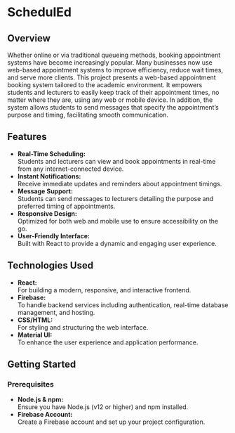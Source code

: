 # SchedulEd

## Overview
Whether online or via traditional queueing methods, booking appointment systems have become increasingly popular. Many businesses now use web-based appointment systems to improve efficiency, reduce wait times, and serve more clients. This project presents a web-based appointment booking system tailored to the academic environment. It empowers students and lecturers to easily keep track of their appointment times, no matter where they are, using any web or mobile device. In addition, the system allows students to send messages that specify the appointment’s purpose and timing, facilitating smooth communication.

## Features
- **Real-Time Scheduling:**  
  Students and lecturers can view and book appointments in real-time from any internet-connected device.
- **Instant Notifications:**  
  Receive immediate updates and reminders about appointment timings.
- **Message Support:**  
  Students can send messages to lecturers detailing the purpose and preferred timing of appointments.
- **Responsive Design:**  
  Optimized for both web and mobile use to ensure accessibility on the go.
- **User-Friendly Interface:**  
  Built with React to provide a dynamic and engaging user experience.

## Technologies Used
- **React:**  
  For building a modern, responsive, and interactive frontend.
- **Firebase:**  
  To handle backend services including authentication, real-time database management, and hosting.
- **CSS/HTML:**  
  For styling and structuring the web interface.
- **Material UI:**  
   To enhance the user experience and application performance.

## Getting Started

### Prerequisites
- **Node.js & npm:**  
  Ensure you have Node.js (v12 or higher) and npm installed.
- **Firebase Account:**  
  Create a Firebase account and set up your project configuration.



